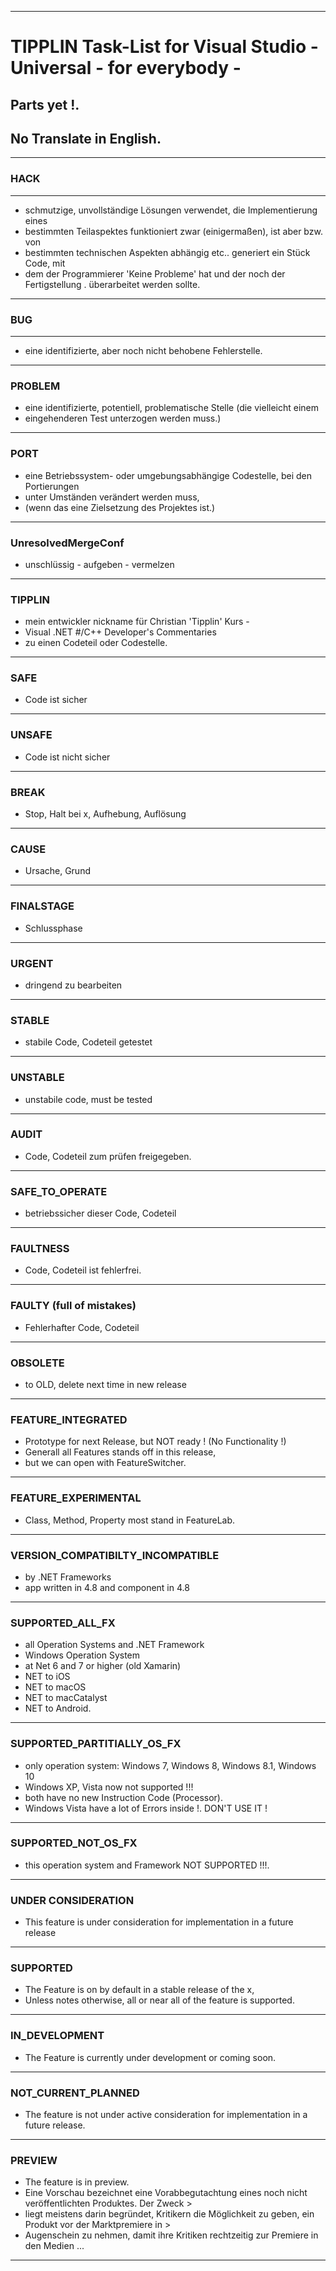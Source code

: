 ----
# TIPPLIN             Task-List for Visual Studio -   Universal   -   for everybody -
## Parts yet !. 
## No Translate in English.
----
### HACK
----
- schmutzige, unvollständige Lösungen verwendet, die Implementierung eines
- bestimmten Teilaspektes funktioniert zwar (einigermaßen), ist aber bzw. von
- bestimmten technischen Aspekten abhängig etc.. generiert ein Stück Code, mit
- dem der Programmierer 'Keine Probleme' hat und der noch der Fertigstellung
. überarbeitet werden sollte.
----
### BUG
----
- eine identifizierte, aber noch nicht behobene Fehlerstelle.
----
### PROBLEM
- eine identifizierte, potentiell, problematische Stelle (die vielleicht einem
- eingehenderen Test unterzogen werden muss.)
----
### PORT
- eine Betriebssystem- oder umgebungsabhängige Codestelle, bei den Portierungen
- unter Umständen verändert werden muss,
- (wenn das eine Zielsetzung des Projektes ist.)
----
### UnresolvedMergeConf
- unschlüssig - aufgeben - vermelzen
----
### TIPPLIN
- mein entwickler nickname für Christian 'Tipplin' Kurs - 
- Visual .NET #/C++ Developer's Commentaries 
- zu einen Codeteil oder Codestelle.
----
### SAFE
- Code ist sicher
----
### UNSAFE
- Code ist nicht sicher
----
### BREAK
- Stop, Halt bei x, Aufhebung, Auflösung
----
### CAUSE
- Ursache, Grund
----
### FINALSTAGE
- Schlussphase
----
### URGENT
- dringend zu bearbeiten
----
### STABLE
- stabile Code, Codeteil getestet
----
### UNSTABLE
- unstabile code, must be tested
----
### AUDIT
- Code, Codeteil zum prüfen freigegeben.
----
### SAFE_TO_OPERATE
- betriebssicher dieser Code, Codeteil
----
### FAULTNESS
- Code, Codeteil ist fehlerfrei.
----
### FAULTY (full of mistakes)
- Fehlerhafter Code, Codeteil
----
### OBSOLETE
- to OLD, delete next time in new release
----
### FEATURE_INTEGRATED
- Prototype for next Release, but NOT ready ! (No Functionality !)
- Generall all Features stands off in this release,
- but we can open with FeatureSwitcher.
----
### FEATURE_EXPERIMENTAL
- Class, Method, Property most stand in FeatureLab.
----
### VERSION_COMPATIBILTY_INCOMPATIBLE
- by .NET Frameworks
- app written in 4.8 and component in 4.8
----
### SUPPORTED_ALL_FX
- all Operation Systems and .NET Framework
- Windows Operation System
- at Net 6 and 7 or higher (old Xamarin)
- NET to iOS
- NET to macOS
- NET to macCatalyst 
- NET to Android.
----
### SUPPORTED_PARTITIALLY_OS_FX
- only operation system: Windows 7, Windows 8, Windows 8.1, Windows 10
- Windows XP, Vista now not supported !!!
- both have no new Instruction Code (Processor).
- Windows Vista have a lot of Errors inside !. DON'T USE IT !
----
### SUPPORTED_NOT_OS_FX
- this operation system and Framework NOT SUPPORTED !!!.
----
### UNDER CONSIDERATION
- This feature is under consideration for implementation in a future release
----
### SUPPORTED
- The Feature is on by default in a stable release of the x,
- Unless notes otherwise, all or near all of the feature is supported.
----
### IN_DEVELOPMENT
- The Feature is currently under development or coming soon.
----
### NOT_CURRENT_PLANNED
- The feature is not under active consideration for implementation in a future release.
----
### PREVIEW
- The feature is in preview.
- Eine Vorschau bezeichnet eine Vorabbegutachtung eines noch nicht veröffentlichten Produktes. Der Zweck > 
- liegt meistens darin begründet, Kritikern die Möglichkeit zu geben, ein Produkt vor der Marktpremiere in > 
- Augenschein zu nehmen, damit ihre Kritiken rechtzeitig zur Premiere in den Medien ...
----




